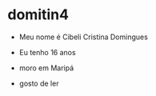 # domitin4

* Meu nome é Cibeli Cristina Domingues

* Eu tenho 16 anos

* moro em Maripá 

* gosto de ler

